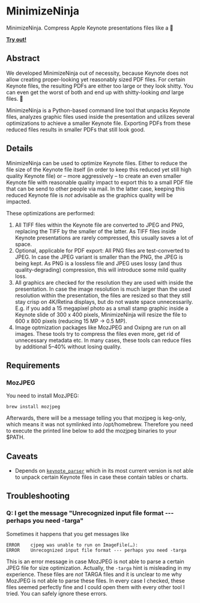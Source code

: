 # MinimizeNinja

MinimizeNinja. Compress Apple Keynote presentations files like a 🥷

[**Try out!**](https://minimize.ninja/)

## Abstract

We developed MinimizeNinja out of necessity, because Keynote does not allow creating proper-looking yet reasonably sized PDF files. For certain Keynote files, the resulting PDFs are either too large or they look shitty. You can even get the worst of both and end up with shitty-looking _and_ large files. 🎉

MinimizeNinja is a Python-based command line tool that unpacks Keynote files, analyzes graphic files used inside the presentation and utilizes several optimizations to achieve a smaller Keynote file. Exporting PDFs from these reduced files results in smaller PDFs that still look good. 

## Details

MinimizeNinja can be used to optimize Keynote files. Either to reduce the file size of the Keynote file itself (in order to keep this reduced yet still high quality Keynote file) or – more aggressively – to create an even smaller Keynote file with reasonable quality impact to export this to a small PDF file that can be send to other people via mail. In the latter case, keeping this reduced Keynote file is _not_ advisable as the graphics quality will be impacted.

These optimizations are performed:

1. All TIFF files within the Keynote file are converted to JPEG and PNG, replacing the TIFF by the smaller of the latter. As TIFF files inside Keynote presentations are rarely compressed, this usually saves a lot of space.
2. Optional, applicable for PDF export: All PNG files are test-converted to JPEG. In case the JPEG variant is smaller than the PNG, the JPEG is being kept. As PNG is a lossless file and JPEG uses lossy (and thus quality-degrading) compression, this will introduce some mild quality loss.
3. All graphics are checked for the resolution they are used with inside the presentation. In case the image resolution is much larger than the used resolution within the presentation, the files are resized so that they still stay crisp on 4K/Retina displays, but do not waste space unnecessarily. E.g. if you add a 15 megapixel photo as a small stamp graphic inside a Keynote slide of 300 x 400 pixels, MinimizeNinja will resize the file to 600 x 800 pixels (reducing 15 MP -> 0.5 MP).
4. Image optmization packages like MozJPEG and Oxipng are run on all images. These tools try to compress the files even more, get rid of unnecessary metadata etc. In many cases, these tools can reduce files by additional 5–40% without losing quality.

## Requirements

### MozJPEG

You need to install MozJPEG:

```
brew install mozjpeg
```

Afterwards, there will be a message telling you that mozjpeg is keg-only, which
means it was not symlinked into /opt/homebrew. Therefore you need to execute the
printed line below to add the mozjpeg binaries to your $PATH.

## Caveats

- Depends on [`keynote_parser`](https://pypi.org/project/keynote-parser/) which in its most current version is not able to
  unpack certain Keynote files in case these contain tables or charts.

## Troubleshooting

### Q: I get the message "Unrecognized input file format --- perhaps you need -targa"

Sometimes it happens that you get messages like 

```
ERROR    cjpeg was unable to run on ImageFile(…):
ERROR    Unrecognized input file format --- perhaps you need -targa 
```

This is an error message in case MozJPEG is not able to parse a certain JPEG
file for size optimization. Actually, the `-targa` hint is misleading in my
experience. These files are _not_ TARGA files and it is unclear to me why
MozJPEG is not able to parse these files. In every case I checked, these files
seemed perfectly fine and I could open them with every other tool I tried. You
can safely ignore these errors.
